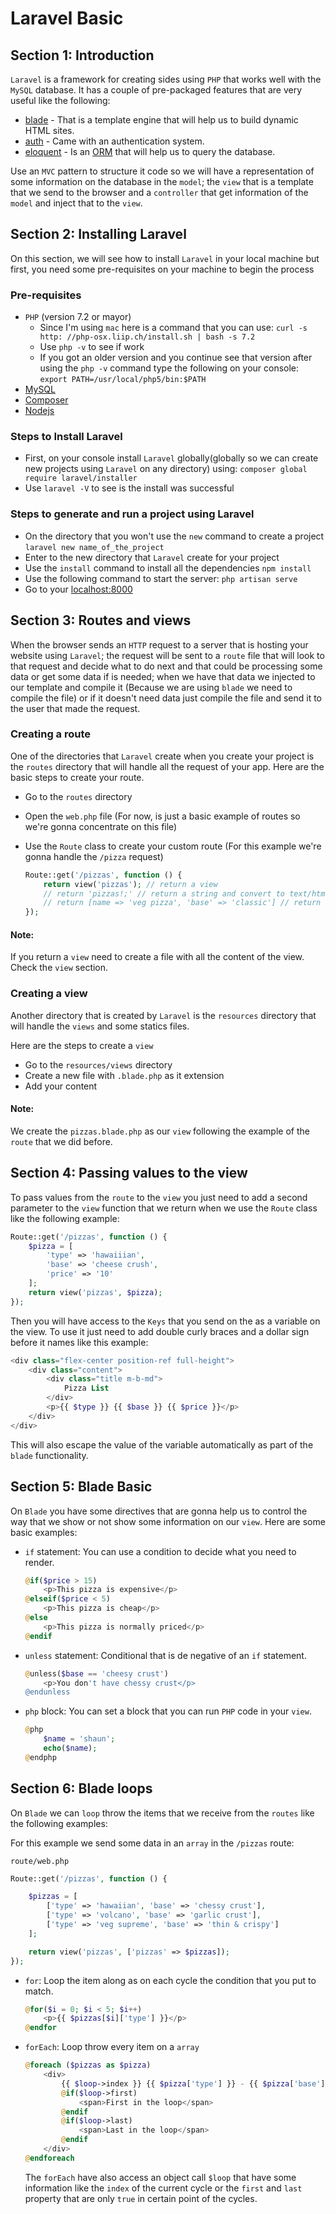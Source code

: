 # Laravel Basic

## Section 1: Introduction

`Laravel` is a framework for creating sides using `PHP` that works well with the `MySQL` database. It has a couple of pre-packaged features that are very useful like the following:

- [blade](https://laravel.com/docs/7.x/blade) - That is a template engine that will help us to build dynamic HTML sites.
- [auth](https://laravel.com/docs/7.x/authentication#introduction) - Came with an authentication system.
- [eloquent](https://laravel.com/docs/7.x/eloquent) - Is an [ORM](https://en.wikipedia.org/wiki/Object-relational_mapping) that will help us to query the database.

Use an `MVC` pattern to structure it code so we will have a representation of some information on the database in the `model`; the `view` that is a template that we send to the browser and a `controller` that get information of the `model` and inject that to the `view`.

## Section 2: Installing Laravel

On this section, we will see how to install `Laravel` in your local machine but first, you need some pre-requisites on your machine to begin the process

### Pre-requisites

- `PHP` (version 7.2 or mayor)
    * Since I'm using `mac` here is a command that you can use: `curl -s http: //php-osx.liip.ch/install.sh | bash -s 7.2`
    * Use `php -v` to see if work
    * If you got an older version and you continue see that version after using the `php -v` command type the following on your console: `export PATH=/usr/local/php5/bin:$PATH`
- [MySQL](https://www.mysql.com/downloads/)
- [Composer](https://getcomposer.org/download/)
- [Nodejs](https://nodejs.org/en/download/)

### Steps to Install Laravel

- First, on your console install `Laravel` globally(globally so we can create new projects using `Laravel` on any directory) using:
    `composer global require laravel/installer`
- Use `laravel -V` to see is the install was successful

### Steps to generate and run a project using Laravel

- On the directory that you won't use the `new` command to create a project
    `laravel new name_of_the_project`
- Enter to the new directory that `Laravel` create for your project
- Use the `install` command to install all the dependencies
    `npm install`
- Use the following command to start the server:
    `php artisan serve`
- Go to your [localhost:8000](http://localhost:8000/)

## Section 3: Routes and views

When the browser sends an `HTTP` request to a server that is hosting your website using `Laravel`; the request will be sent to a `route` file that will look to that request and decide what to do next and that could be processing some data or get some data if is needed; when we have that data we injected to our template and compile it (Because we are using `blade` we need to compile the file) or if it doesn't need data just compile the file and send it to the user that made the request.

### Creating a route

One of the directories that `Laravel` create when you create your project is the `routes` directory that will handle all the request of your app. Here are the basic steps to create your route.

- Go to the `routes` directory
- Open the `web.php` file (For now, is just a basic example of routes so we're gonna concentrate on this file)
- Use the `Route` class to create your custom route (For this example we're gonna handle the `/pizza` request)
   
    ```php
    Route::get('/pizzas', function () {
        return view('pizzas'); // return a view
        // return 'pizzas!;' // return a string and convert to text/html
        // return [name => 'veg pizza', 'base' => 'classic'] // return an array and it will convert it to a JSON  
    });
    ```
#### Note:

If you return a `view` need to create a file with all the content of the view. Check the `view` section.

### Creating a view

Another directory that is created by `Laravel` is the `resources` directory that will handle the `views` and some statics files.

Here are the steps to create a `view`

- Go to the `resources/views` directory
- Create a new file with `.blade.php` as it extension
- Add your content

#### Note:

We create the `pizzas.blade.php` as our `view` following the example of the `route` that we did before.

## Section 4: Passing values to the view

To pass values from the `route` to the `view` you just need to add a second parameter to the `view` function that we return when we use the `Route` class like the following example:

```php
Route::get('/pizzas', function () {
    $pizza = [
        'type' => 'hawaiiian',
        'base' => 'cheese crush',
        'price' => '10'
    ];
    return view('pizzas', $pizza);
});
```

Then you will have access to the `Keys` that you send on the as a variable on the view. To use it just need to add double curly braces  and a dollar sign before it names like this example:

```php
<div class="flex-center position-ref full-height">
    <div class="content">
        <div class="title m-b-md">
            Pizza List
        </div>
        <p>{{ $type }} {{ $base }} {{ $price }}</p>
    </div>
</div>
```

This will also escape the value of the variable automatically as part of the `blade` functionality.

## Section 5: Blade Basic

On `Blade` you have some directives that are gonna help us to control the way that we show or not show some information on our `view`. Here are some basic examples:

- `if` statement: You can use a condition to decide what you need to render.
    ```php
    @if($price > 15)
        <p>This pizza is expensive</p>
    @elseif($price < 5)
        <p>This pizza is cheap</p>
    @else
        <p>This pizza is normally priced</p>
    @endif
    ```

- `unless` statement: Conditional that is de negative of an `if` statement.

    ```php
    @unless($base == 'cheesy crust')
        <p>You don't have chessy crust</p>
    @endunless
    ```

- `php` block: You can set a block that you can run `PHP` code in your `view`.

    ```php
    @php
        $name = 'shaun';
        echo($name);
    @endphp
    ```

## Section 6: Blade loops

On `Blade` we can `loop` throw the items that we receive from the `routes` like the following examples:

For this example we send some data in an `array` in the `/pizzas` route:

`route/web.php`

```php
Route::get('/pizzas', function () {

    $pizzas = [
        ['type' => 'hawaiian', 'base' => 'chessy crust'],
        ['type' => 'volcano', 'base' => 'garlic crust'],
        ['type' => 'veg supreme', 'base' => 'thin & crispy']
    ];

    return view('pizzas', ['pizzas' => $pizzas]);
});
```

- `for`: Loop the item along as on each cycle the condition that you put to match.

    ```php
    @for($i = 0; $i < 5; $i++)
        <p>{{ $pizzas[$i]['type'] }}</p>
    @endfor
    ```
- `forEach`: Loop throw every item on a `array`

    ```php
    @foreach ($pizzas as $pizza)
        <div>
            {{ $loop->index }} {{ $pizza['type'] }} - {{ $pizza['base'] }}
            @if($loop->first)
                <span>First in the loop</span>
            @endif
            @if($loop->last)
                <span>Last in the loop</span>
            @endif
        </div>
    @endforeach
    ```
    The `forEach` have also access an object call `$loop` that have some information like the `index` of the current cycle or the `first` and `last` property that are only `true` in certain point of the cycles.
